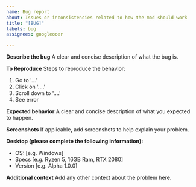 ```yaml
---
name: Bug report
about: Issues or inconsistencies related to how the mod should work
title: "[BUG]"
labels: bug
assignees: googleooer

---
```


**Describe the bug**
A clear and concise description of what the bug is.

**To Reproduce**
Steps to reproduce the behavior:
1. Go to '...'
2. Click on '....'
3. Scroll down to '....'
4. See error

**Expected behavior**
A clear and concise description of what you expected to happen.

**Screenshots**
If applicable, add screenshots to help explain your problem.

**Desktop (please complete the following information):**
 - OS: [e.g. Windows]
 - Specs [e.g. Ryzen 5, 16GB Ram, RTX 2080]
 - Version [e.g. Alpha 1.0.0]

**Additional context**
Add any other context about the problem here.
